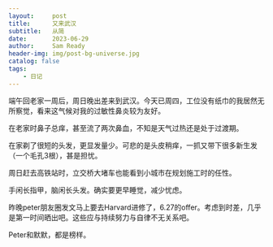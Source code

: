 ```yaml
---
layout:     post
title:      又来武汉
subtitle:   从简
date:       2023-06-29
author:     Sam Ready
header-img: img/post-bg-universe.jpg
catalog: false
tags:
    - 日记
---
```


端午回老家一周后，周日晚出差来到武汉。今天已周四，工位没有纸巾的我居然无所察觉，看来这气候对我的过敏性鼻炎较为友好。

在老家时鼻子总痒，甚至流了两次鼻血，不知是天气过热还是处于过渡期。

在家剃了很短的头发，更显发量少。可悲的是头皮稍痒，一抓又带下很多新生发（一个毛孔3根），甚是担忧。

周日赶去高铁站时，立交桥大堵车也能看到小城市在规划施工时的任性。

手闲长指甲，脑闲长头发。确实要更早睡觉，减少忧虑。

昨晚peter朋友圈发文马上要去Harvard进修了，6.27的offer。考虑到时差，几乎是第一时间晒出吧。这些应与持续努力与自律不无关系吧。

Peter和默默，都是榜样。